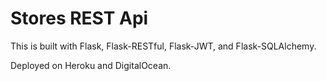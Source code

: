 # Stores REST Api

This is built with Flask, Flask-RESTful, Flask-JWT, and Flask-SQLAlchemy.

Deployed on Heroku and DigitalOcean.
